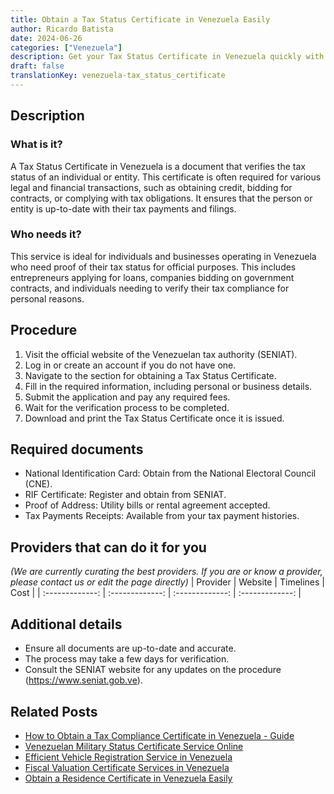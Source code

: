 ```yaml
---
title: Obtain a Tax Status Certificate in Venezuela Easily
author: Ricardo Batista
date: 2024-06-26
categories: ["Venezuela"]
description: Get your Tax Status Certificate in Venezuela quickly with our step-by-step guide. Ensure compliance with local tax regulations effortlessly.
draft: false
translationKey: venezuela-tax_status_certificate
---
```


## Description
### What is it?
A Tax Status Certificate in Venezuela is a document that verifies the tax status of an individual or entity. This certificate is often required for various legal and financial transactions, such as obtaining credit, bidding for contracts, or complying with tax obligations. It ensures that the person or entity is up-to-date with their tax payments and filings.

### Who needs it?
This service is ideal for individuals and businesses operating in Venezuela who need proof of their tax status for official purposes. This includes entrepreneurs applying for loans, companies bidding on government contracts, and individuals needing to verify their tax compliance for personal reasons.

## Procedure

1. Visit the official website of the Venezuelan tax authority (SENIAT).
2. Log in or create an account if you do not have one.
3. Navigate to the section for obtaining a Tax Status Certificate.
4. Fill in the required information, including personal or business details.
5. Submit the application and pay any required fees.
6. Wait for the verification process to be completed.
7. Download and print the Tax Status Certificate once it is issued.


## Required documents

- National Identification Card: Obtain from the National Electoral Council (CNE).
- RIF Certificate: Register and obtain from SENIAT.
- Proof of Address: Utility bills or rental agreement accepted.
- Tax Payments Receipts: Available from your tax payment histories.


## Providers that can do it for you
_(We are currently curating the best providers. If you are or know a provider, please contact us or edit the page directly)_
| Provider        |     Website     |     Timelines    |       Cost      |
| :-------------: | :-------------: |  :-------------: | :-------------: |

## Additional details

- Ensure all documents are up-to-date and accurate.
- The process may take a few days for verification.
- Consult the SENIAT website for any updates on the procedure (https://www.seniat.gob.ve).




## Related Posts

- [How to Obtain a Tax Compliance Certificate in Venezuela - Guide](https://tramitit.com/guides/venezuela/tax_compliance_certificate/)
- [Venezuelan Military Status Certificate Service Online](https://tramitit.com/guides/venezuela/military_status_certificate/)
- [Efficient Vehicle Registration Service in Venezuela](https://tramitit.com/guides/venezuela/vehicle_registration/)
- [Fiscal Valuation Certificate Services in Venezuela](https://tramitit.com/guides/venezuela/fiscal_valuation_certificate/)
- [Obtain a Residence Certificate in Venezuela Easily](https://tramitit.com/guides/venezuela/residence_certificate/)